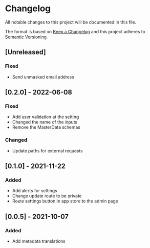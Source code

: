 # Changelog

All notable changes to this project will be documented in this file.

The format is based on [Keep a Changelog](http://keepachangelog.com/en/1.0.0/)
and this project adheres to [Semantic Versioning](http://semver.org/spec/v2.0.0.html).

## [Unreleased]

### Fixed

- Send unmasked email address

## [0.2.0] - 2022-06-08

### Fixed

- Add user validation at the setting
- Changed the name of the inputs
- Remove the MasterData schemas

### Changed

- Update paths for external requests

## [0.1.0] - 2021-11-22

### Added

- Add alerts for settings
- Change update route to be private
- Route settings button in app store to the admin page

## [0.0.5] - 2021-10-07

### Added

- Add metadata translations
